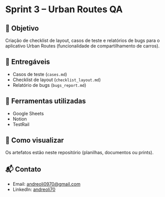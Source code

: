 # Sprint 3 – Urban Routes QA

## 📌 Objetivo
Criação de checklist de layout, casos de teste e relatórios de bugs para o aplicativo Urban Routes (funcionalidade de compartilhamento de carros).

## 🧾 Entregáveis
- Casos de teste (`cases.md`)
- Checklist de layout (`checklist_layout.md`)
- Relatório de bugs (`bugs_report.md`)

## 🚀 Ferramentas utilizadas
- Google Sheets
- Notion
- TestRail

## 📂 Como visualizar
Os artefatos estão neste repositório (planilhas, documentos ou prints).

## 📬 Contato
- Email: andreoli0970@gmail.com  
- LinkedIn: [andreoli70](https://linkedin.com/in/andreoli70)
  
